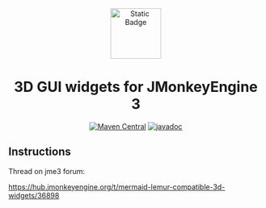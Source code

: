 <div align="center"><img alt="Static Badge" src="https://img.shields.io/badge/jme3-Mermaid-yellow?style=for-the-badge&logo=github"  height="100" align="center">

 # 3D GUI widgets for JMonkeyEngine 3

[![Maven Central](https://img.shields.io/maven-central/v/io.github.pesegato/Mermaid?style=for-the-badge)](https://central.sonatype.com/artifact/io.github.pesegato/Mermaid) 
[![javadoc](https://javadoc.io/badge2/io.github.pesegato/Mermaid/javadoc.svg?style=for-the-badge)](https://javadoc.io/doc/io.github.pesegato/Mermaid) 

</div>

## Instructions

Thread on jme3 forum:

https://hub.jmonkeyengine.org/t/mermaid-lemur-compatible-3d-widgets/36898
